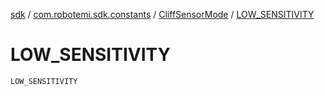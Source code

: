 [sdk](../../index.md) / [com.robotemi.sdk.constants](../index.md) / [CliffSensorMode](index.md) / [LOW_SENSITIVITY](./-l-o-w_-s-e-n-s-i-t-i-v-i-t-y.md)

# LOW_SENSITIVITY

`LOW_SENSITIVITY`